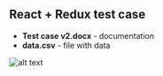## React + Redux test case

* **Test case v2.docx** - documentation
* **data.csv** - file with data

![alt text](https://raw.githubusercontent.com/emleonid/test-case-react/master/transactions.png "")

